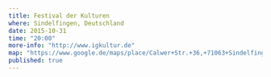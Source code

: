 ```yaml
---
title: Festival der Kulturen
where: Sindelfingen, Deutschland
date: 2015-10-31
time: "20:00"
more-info: "http://www.igkultur.de"
map: "https://www.google.de/maps/place/Calwer+Str.+36,+71063+Sindelfingen/@48.70762,8.99342,17z/data=!3m1!4b1!4m2!3m1!1s0x4799dfc62bc0da3f:0x48258cfa31e33c58"
published: true
---
```

